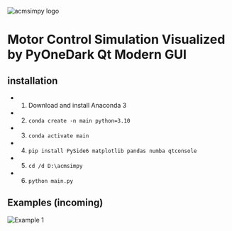 ![acmsimpy logo](https://github.com/horychen/ACMSimPy/blob/gui/gui/images/svg_images/logo_home_acmsimpy.svg?raw=true)

# Motor Control Simulation Visualized by PyOneDark Qt Modern GUI

## installation
- 1. Download and install Anaconda 3
- 2. `conda create -n main python=3.10`
- 3. `conda activate main`
- 4. `pip install PySide6 matplotlib pandas numba qtconsole`
- 5. `cd /d D:\acmsimpy`
- 6. `python main.py`

## Examples (incoming)

![Example 1](https://github.com/horychen/ACMSimPy/blob/numba_demo_fulldynamics_svpwm/gui/images/Example01.jpg?raw=true)
